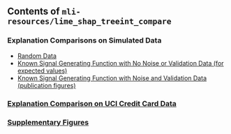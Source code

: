 ## Contents of `mli-resources/lime_shap_treeint_compare`

### Explanation Comparisons on Simulated Data
* [Random Data](https://github.com/h2oai/mli-resources/blob/master/lime_shap_treeint_compare/Binary-Classification-Random-Valid.ipynb)
* [Known Signal Generating Function with No Noise or Validation Data (for expected values)](https://github.com/h2oai/mli-resources/blob/master/lime_shap_treeint_compare/Binary-Classification-One-Function-Train.ipynb)
* [Known Signal Generating Function with Noise and Validation Data (publication figures)](https://github.com/h2oai/mli-resources/blob/master/lime_shap_treeint_compare/Binary-Classification-One-Function-Noise-Valid.ipynb)

### [Explanation Comparison on UCI Credit Card Data](https://github.com/h2oai/mli-resources/blob/master/lime_shap_treeint_compare/Binary-Classification-Credit-Card.ipynb)

### [Supplementary Figures](https://github.com/h2oai/mli-resources/tree/master/lime_shap_treeint_compare/img)
